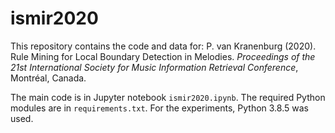 # ismir2020
This repository contains the code and data for: P. van Kranenburg (2020). Rule Mining for Local Boundary Detection in Melodies. *Proceedings of the 21st International Society for Music Information Retrieval Conference*, Montréal, Canada.

The main code is in Jupyter notebook `ismir2020.ipynb`. The required Python modules are in `requirements.txt`. For the experiments, Python 3.8.5 was used.
